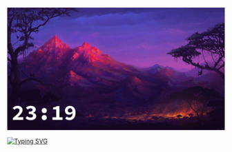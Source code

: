 ![bg](bg_with_time_1.jpg)

[![Typing SVG](https://readme-typing-svg.herokuapp.com?font=Fira+Code&weight=900&size=33&pause=1000&color=9D48B0&random=false&width=435&lines=Pavel+Glazunov)](https://git.io/typing-svg)
